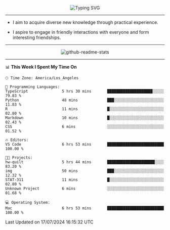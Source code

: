 <p align="center">
  <img src="https://readme-typing-svg.demolab.com?font=Fira+Code&weight=500&size=32&duration=2500&pause=1600&center=true&vCenter=true&random=false&width=1024&height=64&lines=Hi+there+%F0%9F%91%8B;I'm+delighted+you+could+make+it+here+%F0%9F%8E%89;I'm+Harry%2C+a+college+student+still+finding+my+way" alt="Typing SVG" />
</p>


---


- I aim to acquire diverse new knowledge through practical experience.

- I aspire to engage in friendly interactions with everyone and form interesting friendships.


---


<p align="center">
  <img src="https://github-readme-stats.vercel.app/api?username=Harry-Jing&show_icons=true" alt="github-readme-stats"/>
</p>


---

<!--START_SECTION:waka-->
📊 **This Week I Spent My Time On** 

```text
🕑︎ Time Zone: America/Los_Angeles

💬 Programming Languages: 
TypeScript               5 hrs 30 mins       ████████████████████░░░░░   79.83 % 
Python                   48 mins             ███░░░░░░░░░░░░░░░░░░░░░░   11.83 % 
R                        11 mins             █░░░░░░░░░░░░░░░░░░░░░░░░   02.80 % 
Markdown                 10 mins             █░░░░░░░░░░░░░░░░░░░░░░░░   02.43 % 
CSS                      6 mins              ░░░░░░░░░░░░░░░░░░░░░░░░░   01.52 % 

🔥 Editors: 
VS Code                  6 hrs 53 mins       █████████████████████████   100.00 % 

🐱‍💻 Projects: 
hw-quilt                 5 hrs 44 mins       █████████████████████░░░░   83.20 % 
img                      50 mins             ███░░░░░░░░░░░░░░░░░░░░░░   12.32 % 
STAT-311                 11 mins             █░░░░░░░░░░░░░░░░░░░░░░░░   02.80 % 
Unknown Project          6 mins              ░░░░░░░░░░░░░░░░░░░░░░░░░   01.68 % 

💻 Operating System: 
Mac                      6 hrs 53 mins       █████████████████████████   100.00 % 
```


 Last Updated on 17/07/2024 16:15:32 UTC
<!--END_SECTION:waka-->

